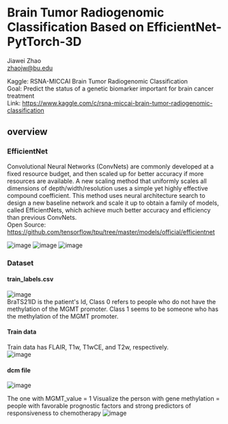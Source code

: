 # Brain Tumor Radiogenomic Classification Based on EfficientNet-PytTorch-3D

Jiawei Zhao  
zhaojw@bu.edu  

Kaggle: RSNA-MICCAI Brain Tumor Radiogenomic Classification  
Goal: Predict the status of a genetic biomarker important for brain cancer treatment  
Link: https://www.kaggle.com/c/rsna-miccai-brain-tumor-radiogenomic-classification  

## overview
### EfficientNet
Convolutional Neural Networks (ConvNets) are commonly developed at a fixed resource budget, and then scaled up for better accuracy if more resources are available. A new scaling method that uniformly scales all dimensions of depth/width/resolution uses a simple yet highly effective compound coefficient. This method uses neural architecture search to design a new baseline network and scale it up to obtain a family of models, called EfficientNets, which achieve much better accuracy and efficiency than previous ConvNets.  
Open Source: https://github.com/tensorflow/tpu/tree/master/models/official/efficientnet

![image](https://user-images.githubusercontent.com/59852184/140584198-41980172-b5e2-40d7-821b-1fb4a4a803b4.png)
![image](https://user-images.githubusercontent.com/59852184/140584219-52dd4177-59e6-4e71-82fe-4ee6592a0793.png)
![image](https://user-images.githubusercontent.com/59852184/140584229-26dc857b-6118-4452-93a9-549361febda4.png)

### Dataset
#### train_labels.csv  
![image](https://user-images.githubusercontent.com/59852184/140585919-87aa2ecf-ceaf-4b05-8d95-b0d63f940886.png)  
BraTS21ID is the patient's Id, Class 0 refers to people who do not have the methylation of the MGMT promoter. Class 1 seems to be someone who has the methylation of the MGMT promoter.

#### Train data
Train data has FLAIR, T1w, T1wCE, and T2w, respectively.  
![image](https://user-images.githubusercontent.com/59852184/140586074-58cabec4-7814-48ff-b9ef-22e1d4ba756b.png)

#### dcm file
![image](https://user-images.githubusercontent.com/59852184/140586158-9f4c3358-b054-4180-b951-61506d4626b7.png)

The one with MGMT_value = 1
Visualize the person with gene methylation = people with favorable prognostic factors and strong predictors of responsiveness to chemotherapy
![image](https://user-images.githubusercontent.com/59852184/140586462-57b64823-8a16-4924-a819-7697c1b5cede.png)

